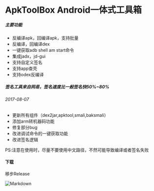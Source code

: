 # ApkToolBox Android一体式工具箱

##### 主要功能
* 反编译apk，回编译apk，支持批量
* 反编译，回编译dex
* 一键获取adb shell am start命令
* 集成jadx，jd-gui
* 支持自定义签名
* 支持app查壳
* 支持odex反编译

##### 签名工具来自网易，签名速度比一般签名快50%~80%

###### 2017-08-07
* 更新所有组件（dex2jar,apktool,smali,baksmali）
* 添加arm转机器码功能
* 修复部分bug
* 改进调试命令的一键获取功能
* 改进签名逻辑

PS:注意在使用时，尽量不要使用中文路径，不然可能导致编译或者签名失败

#### 下载
   移步Release


![Markdown](https://raw.githubusercontent.com/Qrilee/ApkToolBox/master/screenshots/pic.png)





